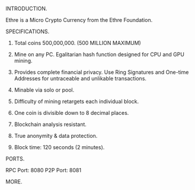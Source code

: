 INTRODUCTION.

Ethre is a Micro Crypto Currency from the Ethre Foundation. 





SPECIFICATIONS.

1) Total coins 500,000,000. (500 MILLION MAXIMUM)

2) Mine on any PC. Egalitarian hash function designed for CPU and GPU mining.

3) Provides complete financial privacy. Use Ring Signatures and One-time Addresses for untraceable and unlikable transactions.

4) Minable via solo or pool.

5) Difficulty of mining retargets each individual block.

6) One coin is divisible down to 8 decimal places.

7) Blockchain analysis resistant.

8) True anonymity & data protection.

9) Block time: 120 seconds (2 minutes).





PORTS.

RPC Port:  8080
P2P Port:  8081





MORE.











